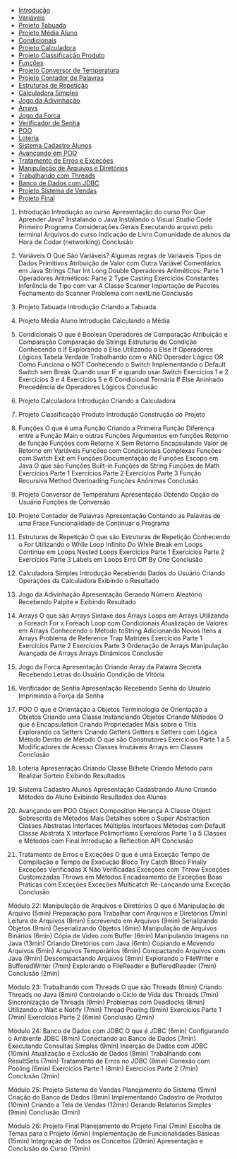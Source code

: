 - [Introdução](#introdução)
- [Variáveis](#variáveis)
- [Projeto Tabuada](#projeto-tabuada)
- [Projeto Média Aluno](#projeto-média-aluno)
- [Condicionais](#condicionais)
- [Projeto Calculadora](#projeto-calculadora)
- [Projeto Classificação Produto](#projeto-classificação-produto)
- [Funções](#funções)
- [Projeto Conversor de Temperatura](#projeto-conversor-de-temperatura)
- [Projeto Contador de Palavras](#projeto-contador-de-palavras)
- [Estruturas de Repetição](#estruturas-de-repetição)
- [Calculadora Simples](#calculadora-simples)
- [Jogo da Adivinhação](#jogo-da-adivinhação)
- [Arrays](#arrays)
- [Jogo da Forca](#jogo-da-forca)
- [Verificador de Senha](#verificador-de-senha)
- [POO](#poo)
- [Loteria](#loteria)
- [Sistema Cadastro Alunos](#sistema-cadastro-alunos)
- [Avançando em POO](#avançando-em-poo)
- [Tratamento de Erros e Exceções](#tratamento-de-erros-e-exceções)
- [Manipulação de Arquivos e Diretórios](#manipulação-de-arquivos-e-diretórios)
- [Trabalhando com Threads](#trabalhando-com-threads)
- [Banco de Dados com JDBC](#banco-de-dados-com-jdbc)
- [Projeto Sistema de Vendas](#projeto-sistema-de-vendas)
- [Projeto Final](#projeto-final)

1. Introdução
Introdução ao curso
Apresentação do curso
Por Que Aprender Java?
Instalando o Java
Instalando o Visual Studio Code
Primeiro Programa
Considerações Gerais
Executando arquivo pelo terminal
Arquivos do curso
Indicação de Livro
Comunidade de alunos da Hora de Codar (networking)
Conclusão

2. Variáveis
O Que São Variáveis?
Algumas regras de Variáveis
Tipos de Dados Primitivos
Atribuição de Valor com Outra Variável
Comentários em Java
Strings
Char
Int
Long
Double
Operadores Aritméticos: Parte 1
Operadores Aritméticos: Parte 2
Type Casting
Exercícios
Constantes
Inferência de Tipo com var
A Classe Scanner
Importação de Pacotes
Fechamento do Scanner
Problema com nextLine
Conclusão

3. Projeto Tabuada
Introdução
Criando a Tabuada

4. Projeto Média Aluno
Introdução
Calculando a Média

5. Condicionais
O que é Boolean
Operadores de Comparação
Atribuição e Comparação
Comparação de Strings
Estruturas de Condição
Conhecendo o If
Explorando o Else
Utilizando o Else If
Operadores Lógicos
Tabela Verdade
Trabalhando com o AND
Operador Lógico OR
Como Funciona o NOT
Conhecendo o Switch
Implementando o Default
Switch sem Break
Quando usar IF e quando usar Switch
Exercícios 1 e 2
Exercícios 3 e 4
Exercícios 5 e 6
Condicional Ternária
If Else Aninhado
Precedência de Operadores Lógicos
Conclusão

6. Projeto Calculadora
Introdução
Criando a Calculadora

7. Projeto Classificação Produto
Introdução
Construção do Projeto

8. Funções
O que é uma Função
Criando a Primeira Função
Diferença entre a Função Main e outras Funções
Argumentos em funções
Retorno de função
Funções com Retorno X Sem Retorno
Encapsulando Valor de Retorno em Variáveis
Funções com Condicionais Complexas
Funções com Switch
Exit em Funções
Documentação de Funções
Escopo em Java
O que são Funções Built-in
Funções de String
Funções de Math
Exercícios Parte 1
Exercícios Parte 2
Exercícios Parte 3
Função Recursiva
Method Overloading
Funções Anônimas
Conclusão

9. Projeto Conversor de Temperatura
Apresentação
Obtendo Opção do Usuário
Funções de Conversão

10. Projeto Contador de Palavras
Apresentação
Contando as Palavras de uma Frase
Funcionalidade de Continuar o Programa

11. Estruturas de Repetição
O que são Estruturas de Repetição
Conhecendo o For
Utilizando o While
Loop Infinito
Do While
Break em Loops
Continue em Loops
Nested Loops
Exercícios Parte 1
Exercícios Parte 2
Exercícios Parte 3
Labels em Loops
Erro Off By One
Conclusão

12. Calculadora Simples
Introdução
Recebendo Dados do Usuário
Criando Operações da Calculadora
Exibindo o Resultado

13. Jogo da Adivinhação
Apresentação
Gerando Número Aleatório
Recebendo Palpite e Exibindo Resultado

14. Arrays
O que são Arrays
Sintaxe dos Arrays
Loops em Arrays
Utilizando o Foreach
For x Foreach
Loop com Condicionais
Atualização de Valores em Arrays
Conhecendo o Método toString
Adicionando Novos Itens a Arrays
Problema de Reference Trap
Matrizes
Exercícios Parte 1
Exercícios Parte 2
Exercícios Parte 3
Ordenação de Arrays
Manipulação Avançada de Arrays
Arrays Dinâmicos
Conclusão

15. Jogo da Forca
Apresentação
Criando Array da Palavra Secreta
Recebendo Letras do Usuário
Condição de Vitória

16. Verificador de Senha
Apresentação
Recebendo Senha do Usuário
Imprimindo a Força da Senha

17. POO
O que é Orientação a Objetos
Terminologia de Orientação a Objetos
Criando uma Classe
Instanciando Objetos
Criando Métodos
O que é Encapsulation
Criando Propriedades
Mais sobre o This
Explorando os Setters
Criando Getters
Getters e Setters com Lógica
Método Dentro de Método
O que são Construtores
Exercícios Parte 1 a 5
Modificadores de Acesso
Classes Imutáveis
Arrays em Classes
Conclusão

18. Loteria
Apresentação
Criando Classe Bilhete
Criando Método para Realizar Sorteio
Exibindo Resultados

19. Sistema Cadastro Alunos
Apresentação
Cadastrando Aluno
Criando Métodos do Aluno
Exibindo Resultados dos Alunos

20. Avançando em POO
Object Composition
Herança
A Classe Object
Sobrescrita de Métodos
Mais Detalhes sobre o Super
Abstraction
Classes Abstratas
Interfaces
Múltiplas Interfaces
Métodos com Default
Classe Abstrata X Interface
Polimorfismo
Exercícios Parte 1 a 5
Classes e Métodos com Final
Introdução a Reflection API
Conclusão

21. Tratamento de Erros e Exceções
O que é uma Exceção
Tempo de Compilação e Tempo de Execução
Bloco Try Catch
Bloco Finally
Exceções Verificadas X Não Verificadas
Exceções com Throw
Exceções Customizadas
Throws em Métodos
Encadeamento de Exceções
Boas Práticas com Exceções
Exceções Multicatch
Re-Lançando uma Exceção
Conclusão

Módulo 22: Manipulação de Arquivos e Diretórios
O que é Manipulação de Arquivo (5min)
Preparação para Trabalhar com Arquivos e Diretórios (7min)
Leitura de Arquivos (8min)
Escrevendo em Arquivos (9min)
Serializando Objetos (9min)
Deserializando Objetos (6min)
Manipulação de Arquivos Binários (6min)
Cópia de Vídeo com Buffer (6min)
Manipulando Imagens no Java (13min)
Criando Diretórios com Java (6min)
Copiando e Movendo Arquivos (5min)
Arquivos Temporários (6min)
Compactando Arquivos com Java (9min)
Descompactando Arquivos (8min)
Explorando o FileWriter e BufferedWriter (7min)
Explorando o FileReader e BufferedReader (7min)
Conclusão (2min)

Módulo 23: Trabalhando com Threads
O que são Threads (6min)
Criando Threads no Java (8min)
Controlando o Ciclo de Vida das Threads (7min)
Sincronização de Threads (9min)
Problemas com Deadlocks (8min)
Utilizando o Wait e Notify (7min)
Thread Pooling (9min)
Exercícios Parte 1 (7min)
Exercícios Parte 2 (6min)
Conclusão (2min)

Módulo 24: Banco de Dados com JDBC
O que é JDBC (6min)
Configurando o Ambiente JDBC (8min)
Conectando ao Banco de Dados (7min)
Executando Consultas Simples (9min)
Inserção de Dados com JDBC (10min)
Atualização e Exclusão de Dados (8min)
Trabalhando com ResultSets (7min)
Tratamento de Erros no JDBC (8min)
Conexão com Pooling (6min)
Exercícios Parte 1 (8min)
Exercícios Parte 2 (7min)
Conclusão (2min)

Módulo 25: Projeto Sistema de Vendas
Planejamento do Sistema (5min)
Criação do Banco de Dados (8min)
Implementando Cadastro de Produtos (10min)
Criando a Tela de Vendas (12min)
Gerando Relatórios Simples (9min)
Conclusão (3min)

Módulo 26: Projeto Final
Planejamento do Projeto Final (7min)
Escolha de Temas para o Projeto (6min)
Implementação de Funcionalidades Básicas (15min)
Integração de Todos os Conceitos (20min)
Apresentação e Conclusão do Curso (10min)